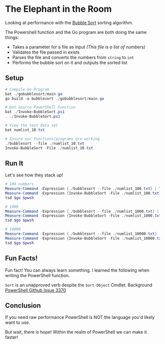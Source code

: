 # The Elephant in the Room

Looking at performance with the [Bubble Sort](https://en.wikipedia.org/wiki/Bubble_sort) sorting algorithm.

The Powershell function and the Go program are both doing the same things:

- Takes a parameter for a file as input _(This file is a list of numbers)_
- Validates the file passed in exists
- Parses the file and converts the numbers from `string` to `int`
- Performs the bubble sort on it and outputs the sorted list

## Setup

```powershell
# Compile Go Program
bat ./gobubblesort/main.go
go build -o bubblesort ./gobubblesort/main.go

# Dot Source PowerShell Function
bat ./Invoke-BubbleSort.ps1
. ./Invoke-BubbleSort.ps1

# View the test data set
bat numlist_10.txt

# Ensure our functions/programs are working
./bubblesort --file ./numlist_10.txt 
Invoke-BubbleSort -File ./numlist_10.txt
```

## Run It

Let's see how they stack up!

```powershell
# 100 numbers
Measure-Command -Expression {./bubblesort --file ./numlist_100.txt} | Tee-Object -Variable go
Measure-Command -Expression {Invoke-BubbleSort -File ./numlist_100.txt} | Tee-Object -Variable pwsh
tsd $go $pwsh

# 1000
Measure-Command -Expression {./bubblesort --file ./numlist_1000.txt} | Tee-Object -Variable go
Measure-Command -Expression {Invoke-BubbleSort -File ./numlist_1000.txt} | Tee-Object -Variable pwsh
tsd $go $pwsh

# 10000
Measure-Command -Expression {./bubblesort --file ./numlist_10000.txt} | Tee-Object -Variable go
Measure-Command -Expression {Invoke-BubbleSort -File ./numlist_10000.txt} | Tee-Object -Variable pwsh
tsd $go $pwsh
```

## Fun Facts!

Fun fact! You can always learn something.
I learned the following when writing the PowerShell function.

`Sort` is an unapproved verb despite the `Sort-Object` Cmdlet. Background [PowerShell Github Issue 3370](https://github.com/PowerShell/PowerShell/issues/3370#issuecomment-295010104)

## Conclusion

If you need raw performance PowerShell is NOT the language you'd likely want to use.

But wait, there is hope!  Within the realm of PowerShell we can make it faster!
